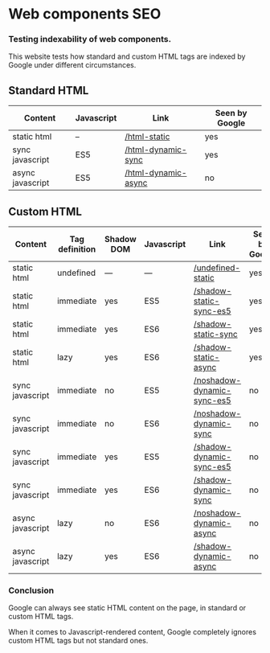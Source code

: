 # Web components SEO
### Testing indexability of web components.

This website tests how standard and custom HTML tags are indexed by Google under different circumstances.


## Standard HTML

| Content          | Javascript | Link                                                                                    | Seen by Google |
|------------------|------------|-----------------------------------------------------------------------------------------|----------------|
| static html      | –          | [/html-static](/html-static)               | yes            |
| sync javascript  | ES5        | [/html-dynamic-sync](/html-dynamic-sync)   | yes            |
| async javascript | ES5        | [/html-dynamic-async](/html-dynamic-async) | no             |


## Custom HTML

| Content          | Tag definition | Shadow DOM | Javascript | Link                                                                                                    | Seen by Google |
|------------------|----------------|------------|------------|---------------------------------------------------------------------------------------------------------|----------------|
| static html      | undefined      | —          | —          | [/undefined-static](/undefined-static)                     | yes            |
| static html      | immediate      | yes        | ES5        | [/shadow-static-sync-es5](/shadow-static-sync-es5)         | yes            |
| static html      | immediate      | yes        | ES6        | [/shadow-static-sync](/shadow-static-sync)                 | yes            |
| static html      | lazy           | yes        | ES6        | [/shadow-static-async](/shadow-static-async)               | yes            |
| sync javascript  | immediate      | no         | ES5        | [/noshadow-dynamic-sync-es5](/noshadow-dynamic-sync-es5)   | no             |
| sync javascript  | immediate      | no         | ES6        | [/noshadow-dynamic-sync](/noshadow-dynamic-sync)           | no             |
| sync javascript  | immediate      | yes        | ES5        | [/shadow-dynamic-sync-es5](/shadow-dynamic-sync-es5)       | no             |
| sync javascript  | immediate      | yes        | ES6        | [/shadow-dynamic-sync](/shadow-dynamic-sync)               | no             |
| async javascript | lazy           | no         | ES6        | [/noshadow-dynamic-async](/noshadow-dynamic-async)         | no             |
| async javascript | lazy           | yes        | ES6        | [/shadow-dynamic-async](/shadow-dynamic-async)             | no             |

### Conclusion

Google can always see static HTML content on the page, in standard or custom HTML tags.

When it comes to Javascript-rendered content, Google completely ignores custom HTML tags but not standard ones.
